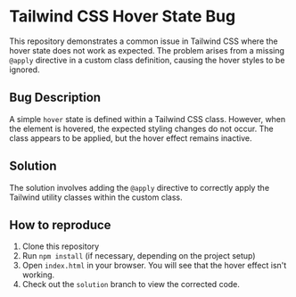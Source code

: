 # Tailwind CSS Hover State Bug

This repository demonstrates a common issue in Tailwind CSS where the hover state does not work as expected.  The problem arises from a missing `@apply` directive in a custom class definition, causing the hover styles to be ignored.

## Bug Description

A simple `hover` state is defined within a Tailwind CSS class. However, when the element is hovered, the expected styling changes do not occur.  The class appears to be applied, but the hover effect remains inactive.

## Solution

The solution involves adding the `@apply` directive to correctly apply the Tailwind utility classes within the custom class.

## How to reproduce

1. Clone this repository
2. Run `npm install` (if necessary, depending on the project setup)
3. Open `index.html` in your browser. You will see that the hover effect isn't working.
4. Check out the `solution` branch to view the corrected code.